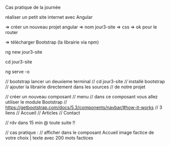 Cas pratique de la journée 

réaliser un petit site internet avec Angular 

=> créer un nouveau projet angular 
=> nom jour3-site 
=> css 
=> ok pour le router 

=> télécharger Bootstrap (la librairie via npm)

ng new jour3-site

cd jour3-site

ng serve -o

// bootstrap lancer un deuxieme terminal
// cd jour3-site
// installé bootstrap 
// ajouter la librairie directement dans les sources 
// de notre projet 


// créer un nouveau composant 
// menu 
// dans ce composant vous allez utiliser le module Bootstrap 
// https://getbootstrap.com/docs/5.3/components/navbar/#how-it-works
// 3 liens 
// Accueil
// Articles 
// Contact 

// rdv dans 15 min @ toute suite !! 


// cas pratique :
// afficher dans le composant Accueil 
image factice de votre choix | texte avec 200 mots factices 



